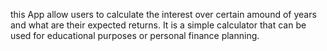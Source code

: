 this App allow users to calculate the interest over certain amound of years and what are their
expected returns.
It is a simple calculator that can be used for educational purposes or personal finance planning.
